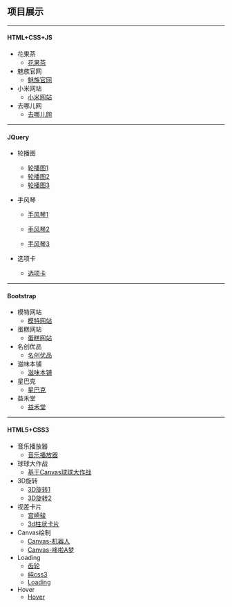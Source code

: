 ## 项目展示
---
#### HTML+CSS+JS
- 花果茶
  - [花果茶](https://herozhm.github.io/tea/index.html)
- 魅族官网
  - [魅族官网](https://herozhm.github.io/meizu/index.html)
- 小米网站
  - [小米网站](https://herozhm.github.io/mi/index.html)
- 去哪儿网
  - [去哪儿网](https://herozhm.github.io/travel/index.html)

- - -
#### JQuery
- 轮播图
  - [轮播图1](https://herozhm.github.io/rotation/index.html)
  -  [轮播图2](https://herozhm.github.io/tabs/slide.html)
  -  [轮播图3](https://herozhm.github.io/wrapp/index.html)
  
- 手风琴
  - [手风琴1](https://herozhm.github.io/hand/example01.html)
  
  - [手风琴2](https://herozhm.github.io/tabs/example.html)
  - [手风琴3](https://herozhm.github.io/horse/index.html)
  
- 选项卡
  - [选项卡](https://herozhm.github.io/tabs/index.html)
  
- - -
#### Bootstrap
- 模特网站
  - [模特网站](https://herozhm.github.io/bootstrap/model/index.html)
- 蛋糕网站
  - [蛋糕网站](https://herozhm.github.io/bootstrap/cake/index.html)
- 名创优品
  - [名创优品](https://herozhm.github.io/bootstrap/mc/index.html)
- 滋味本铺
  - [滋味本铺](https://herozhm.github.io/bootstrap/food/index.html)
- 星巴克
  - [星巴克](https://herozhm.github.io/bootstrap/starbucks/index.html)
- 益禾堂
  - [益禾堂](https://herozhm.github.io/bootstrap/milk/index.html)
- - -

#### HTML5+CSS3
- 音乐播放器
   - [音乐播放器](https://herozhm.github.io/music/index.html)
- 球球大作战
  - [基于Canvas球球大作战](https://herozhm.github.io/ball/index.html)
- 3D旋转
  - [3D旋转1](https://herozhm.github.io/3D/example01.html)
  - [3D旋转2](https://herozhm.github.io/3D/example02.html)
- 视差卡片
  - [宫崎骏](https://herozhm.github.io/cards/index.html)
  - [3d柱状卡片](https://herozhm.github.io/cards/card.html)
- Canvas绘制
  - [Canvas-机器人](https://herozhm.github.io/canvas/android.html)
  - [Canvas-哆啦A梦](https://herozhm.github.io/canvas/doraemon.html)
- Loading
  - [齿轮](https://herozhm.github.io/loading/example01.html)
  - [纯css3](https://herozhm.github.io/loading/example02.html)
  - [Loading](https://herozhm.github.io/loading/example03.html)
- Hover
  - [Hover](https://herozhm.github.io/hover/index.html)

